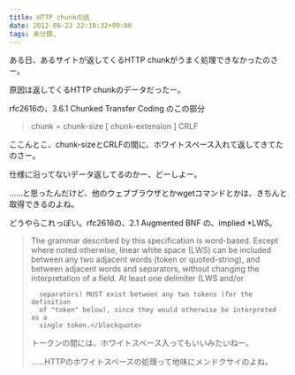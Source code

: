 ```yaml
---
title: HTTP chunkの話
date: 2012-06-23 22:10:32+09:00
tags: 未分類, 
---
```

ある日、あるサイトが返してくるHTTP chunkがうまく処理できなかったのさー。

原因は返してくるHTTP chunkのデータだったー。

rfc2616の、3.6.1 Chunked Transfer Coding のこの部分
<blockquote>chunk          = chunk-size [ chunk-extension ] CRLF</blockquote>
ここんとこ、chunk-sizeとCRLFの間に、ホワイトスペース入れて返してきてたのさー。

仕様に沿ってないデータ返してるのかー、どーしよー。

……と思ったんだけど、他のウェブブラウザとかwgetコマンドとかは、きちんと取得できるのよね。

どうやらこれっぽい。rfc2616の、2.1 Augmented BNF の、implied *LWS。
<blockquote>      The grammar described by this specification is word-based. Except
      where noted otherwise, linear white space (LWS) can be included
      between any two adjacent words (token or quoted-string), and
      between adjacent words and separators, without changing the
      interpretation of a field. At least one delimiter (LWS and/or

      separators) MUST exist between any two tokens (for the definition
      of "token" below), since they would otherwise be interpreted as a
      single token.</blockquote>

トークンの間には、ホワイトスペース入ってもいいみたいねー。

……HTTPのホワイトスペースの処理って地味にメンドクサイのよね。
